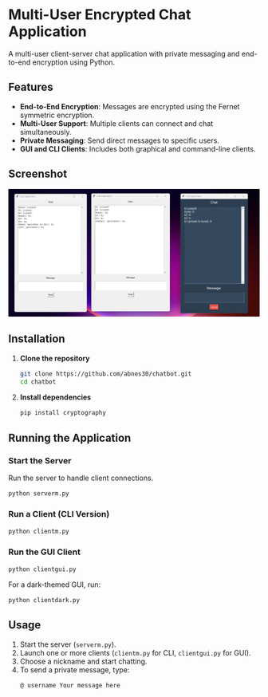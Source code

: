 # Multi-User Encrypted Chat Application

A multi-user client-server chat application with private messaging and end-to-end encryption using Python.

## Features
- **End-to-End Encryption**: Messages are encrypted using the Fernet symmetric encryption.
- **Multi-User Support**: Multiple clients can connect and chat simultaneously.
- **Private Messaging**: Send direct messages to specific users.
- **GUI and CLI Clients**: Includes both graphical and command-line clients.

## Screenshot
![Chat Application Screenshot](screenshot.png)

## Installation
1. **Clone the repository**  
   ```sh
   git clone https://github.com/abnes30/chatbot.git
   cd chatbot
   ```

2. **Install dependencies**  
   ```sh
   pip install cryptography
   ```

## Running the Application
### Start the Server
Run the server to handle client connections.
```sh
python serverm.py
```

### Run a Client (CLI Version)
```sh
python clientm.py
```

### Run the GUI Client
```sh
python clientgui.py
```

For a dark-themed GUI, run:
```sh
python clientdark.py
```

## Usage
1. Start the server (`serverm.py`).
2. Launch one or more clients (`clientm.py` for CLI, `clientgui.py` for GUI).
3. Choose a nickname and start chatting.
4. To send a private message, type:
   ```
   @ username Your message here
   ```


